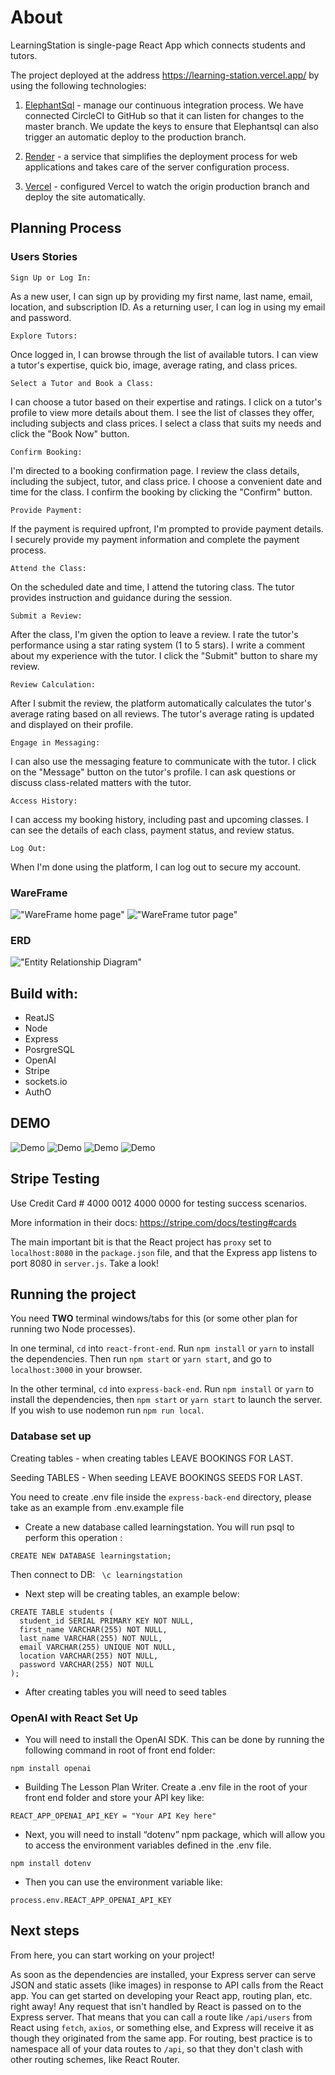 # About
LearningStation is single-page React App which connects students and tutors.

The project deployed at the address https://learning-station.vercel.app/ by using the following technologies:

1. [ElephantSql](https://Elephantsql) - manage our continuous integration process. We have connected CircleCI to GitHub so that it can listen for changes to the master branch. We update the keys to ensure that Elephantsql can also trigger an automatic deploy to the production branch.

2. [Render](https://render.com) - a service that simplifies the deployment process for web applications and takes care of the server configuration process.

3. [Vercel](https://vercel.com) - configured Vercel to watch the origin production branch and deploy the site automatically.

## Planning Process


### Users Stories
	Sign Up or Log In:

As a new user, I can sign up by providing my first name, last name, email, location, and subscription ID.
As a returning user, I can log in using my email and password.

	Explore Tutors:
Once logged in, I can browse through the list of available tutors.
I can view a tutor's expertise, quick bio, image, average rating, and class prices.

	Select a Tutor and Book a Class:
I can choose a tutor based on their expertise and ratings.
I click on a tutor's profile to view more details about them.
I see the list of classes they offer, including subjects and class prices.
I select a class that suits my needs and click the "Book Now" button.

	Confirm Booking:

I'm directed to a booking confirmation page.
I review the class details, including the subject, tutor, and class price.
I choose a convenient date and time for the class.
I confirm the booking by clicking the "Confirm" button.

	Provide Payment:
If the payment is required upfront, I'm prompted to provide payment details.
I securely provide my payment information and complete the payment process.

	Attend the Class:

On the scheduled date and time, I attend the tutoring class.
The tutor provides instruction and guidance during the session.

	Submit a Review:

After the class, I'm given the option to leave a review.
I rate the tutor's performance using a star rating system (1 to 5 stars).
I write a comment about my experience with the tutor.
I click the "Submit" button to share my review.

	Review Calculation:

After I submit the review, the platform automatically calculates the tutor's average rating based on all reviews.
The tutor's average rating is updated and displayed on their profile.

	Engage in Messaging:

I can also use the messaging feature to communicate with the tutor.
I click on the "Message" button on the tutor's profile.
I can ask questions or discuss class-related matters with the tutor.

	Access History:

I can access my booking history, including past and upcoming classes.
I can see the details of each class, payment status, and review status.

	Log Out:

When I'm done using the platform, I can log out to secure my account.






### WareFrame
!["WareFrame home page"](docs/home.jpg)
!["WareFrame tutor page"](docs/tutor.jpg)


### ERD
!["Entity Relationship Diagram"](docs/ERD.jpg)



## Build with:
* ReatJS
* Node
* Express
* PosrgreSQL
* OpenAI
* Stripe
* sockets.io
* AuthO


## DEMO
![Demo](docs/demo1.gif)
![Demo](docs/demo2.gif)
![Demo](docs/demo3.gif)
![Demo](docs/demo4.gif)


## Stripe Testing

Use Credit Card # 4000 0012 4000 0000 for testing success scenarios.

More information in their docs: <https://stripe.com/docs/testing#cards>



The main important bit is that the React project has `proxy` set to `localhost:8080` in the `package.json` file, and that the Express app listens to port 8080 in `server.js`. Take a look!


## Running the project

You need **TWO** terminal windows/tabs for this (or some other plan for running two Node processes).

In one terminal, `cd` into `react-front-end`. Run `npm install` or `yarn` to install the dependencies. Then run `npm start` or `yarn start`, and go to `localhost:3000` in your browser. 

In the other terminal, `cd` into `express-back-end`. Run `npm install` or `yarn` to install the dependencies, then `npm start` or `yarn start` to launch the server. If you wish to use nodemon run `npm run local`.

### Database set up
Creating tables - when creating tables LEAVE BOOKINGS FOR LAST.

Seeding TABLES - When seeding LEAVE BOOKINGS SEEDS FOR LAST.

You need to create .env file inside the `express-back-end` directory, please take as an example from .env.example file
* Create a new database called learningstation. You will run psql to perform this operation :
``` psql
CREATE NEW DATABASE learningstation; 
```
Then connect to DB:
```  \c learningstation  ```


* Next step will be creating tables, an example below:
```
CREATE TABLE students (
  student_id SERIAL PRIMARY KEY NOT NULL,
  first_name VARCHAR(255) NOT NULL,
  last_name VARCHAR(255) NOT NULL,
  email VARCHAR(255) UNIQUE NOT NULL,
  location VARCHAR(255) NOT NULL,
  password VARCHAR(255) NOT NULL
);
```
* After creating tables you will need to seed tables

### OpenAI with React Set Up
* You will need to install the OpenAI SDK. This can be done by running the following command in root of front end folder:
```
npm install openai
```
* Building The Lesson Plan Writer. Create a .env file in the root of your front end folder and store your API key like:

```
REACT_APP_OPENAI_API_KEY = "Your API Key here"
```
* Next, you will need to install “dotenv” npm package, which will allow you to access the environment variables defined in the .env file.
```
npm install dotenv
```
* Then you can use the environment variable like:
```
process.env.REACT_APP_OPENAI_API_KEY

```
## Next steps

From here, you can start working on your project!

As soon as the dependencies are installed, your Express server can serve JSON and static assets (like images) in response to API calls from the React app. You can get started on developing your React app, routing plan, etc. right away! Any request that isn't handled by React is passed on to the Express server. That means that you can call a route like `/api/users` from React using `fetch`, `axios`, or something else, and Express will receive it as though they originated from the same app. For routing, best practice is to namespace all of your data routes to `/api`, so that they don't clash with other routing schemes, like React Router.






